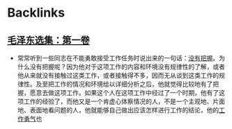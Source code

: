 
# Backlinks
## [毛泽东选集：第一卷](毛泽东选集：第一卷.md)
- 常常听到一些同志在不能勇敢接受工作任务时说出来的一句话：[没有把握](没有把握.md)。为什么没有把握呢？因为他对于这项工作的内容和环境没有规律性的了解，或者他从来就没有接触过这类工作，或者接触得不多，因而无从谈到这类工作的规律性。及至把工作的情况和环境给以详细分析之后，他就觉得比较地有了把握，愿意去做这项工作。如果这个人在这项工作中经过了一个时期，他有了这项工作的经验了，而他又是一个肯虚心体察情况的人，不是一个主观地、片面地、表面地看问题的人，他就能够自己做出应该怎样进行工作的结论，他的[工作勇气](工作勇气.md)也

